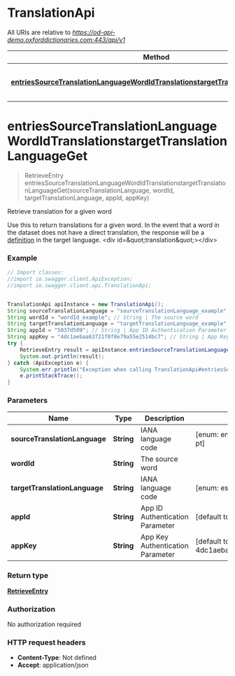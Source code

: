 # TranslationApi

All URIs are relative to *https://od-api-demo.oxforddictionaries.com:443/api/v1*

Method | HTTP request | Description
------------- | ------------- | -------------
[**entriesSourceTranslationLanguageWordIdTranslationstargetTranslationLanguageGet**](TranslationApi.md#entriesSourceTranslationLanguageWordIdTranslationstargetTranslationLanguageGet) | **GET** /entries/{source_translation_language}/{word_id}/translations&#x3D;{target_translation_language} | Retrieve translation for a given word


<a name="entriesSourceTranslationLanguageWordIdTranslationstargetTranslationLanguageGet"></a>
# **entriesSourceTranslationLanguageWordIdTranslationstargetTranslationLanguageGet**
> RetrieveEntry entriesSourceTranslationLanguageWordIdTranslationstargetTranslationLanguageGet(sourceTranslationLanguage, wordId, targetTranslationLanguage, appId, appKey)

Retrieve translation for a given word

 Use this to return translations for a given word. In the event that a word in the dataset does not have a direct translation, the response will be a [definition](documentation/glossary?term&#x3D;entry) in the target language.    &lt;div id&#x3D;\&quot;translation\&quot;&gt;&lt;/div&gt; 

### Example
```java
// Import classes:
//import io.swagger.client.ApiException;
//import io.swagger.client.api.TranslationApi;


TranslationApi apiInstance = new TranslationApi();
String sourceTranslationLanguage = "sourceTranslationLanguage_example"; // String | IANA language code
String wordId = "wordId_example"; // String | The source word
String targetTranslationLanguage = "targetTranslationLanguage_example"; // String | IANA language code
String appId = "5037d509"; // String | App ID Authentication Parameter
String appKey = "4dc1aebaa63721f0f8e79a55e2514bc7"; // String | App Key Authentication Parameter
try {
    RetrieveEntry result = apiInstance.entriesSourceTranslationLanguageWordIdTranslationstargetTranslationLanguageGet(sourceTranslationLanguage, wordId, targetTranslationLanguage, appId, appKey);
    System.out.println(result);
} catch (ApiException e) {
    System.err.println("Exception when calling TranslationApi#entriesSourceTranslationLanguageWordIdTranslationstargetTranslationLanguageGet");
    e.printStackTrace();
}
```

### Parameters

Name | Type | Description  | Notes
------------- | ------------- | ------------- | -------------
 **sourceTranslationLanguage** | **String**| IANA language code | [enum: en, es, nso, zu, ms, id, tn, ur, de, pt]
 **wordId** | **String**| The source word |
 **targetTranslationLanguage** | **String**| IANA language code | [enum: es, nso, zu, ms, id, tn, ro, de, pt]
 **appId** | **String**| App ID Authentication Parameter | [default to 5037d509]
 **appKey** | **String**| App Key Authentication Parameter | [default to 4dc1aebaa63721f0f8e79a55e2514bc7]

### Return type

[**RetrieveEntry**](RetrieveEntry.md)

### Authorization

No authorization required

### HTTP request headers

 - **Content-Type**: Not defined
 - **Accept**: application/json

